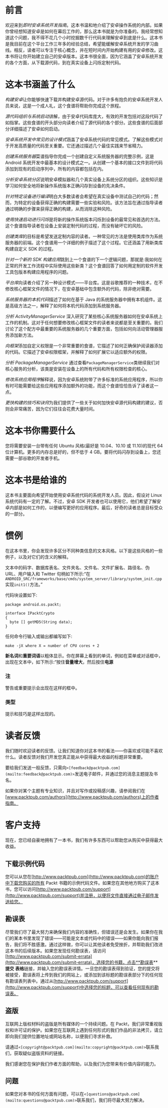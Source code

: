 # 前言

欢迎来到*即时安卓系统开发指南*。这本书温和地介绍了安卓操作系统的内部。如果你曾经想知道安卓是如何在幕后工作的，那么这本书就是为你准备的。我经常想知道这个问题，我不得不花几个小时挖掘数千行代码来理解安卓到底是什么。这本书是我目前在这个平台工作三年多的经验总结，希望能缓解安卓系统开发的学习曲线。相反，读者可以专注于核心概念，并在短时间内开始构建有用的安卓修改。这本书将让你开始建立自己的安卓版本。这本书很全面，因为它涵盖了安卓系统开发的各个方面，从下载源代码，到在真实设备上闪烁定制代码。

# 这本书涵盖了什么

*构建安卓*让你能够快速下载并构建安卓源代码。对于许多有抱负的安卓系统开发人员来说，这是一个成人礼，这个食谱将帮助你完成这个旅程。

*源代码组织与系统启动*讲解，由于安卓代码库庞大，有效的开发包括对这段代码了如指掌。这些食谱的开头部分向读者介绍了源代码的各个部分。这些食谱的后面部分详细描述了安卓如何启动。

*安卓系统开发中常见的设计模式*涵盖了安卓系统代码的常见模式。了解这些模式对于开发高质量的代码至关重要。它还通过描述几个最佳实践来节省精力。

*创建系统服务器*菜谱指导你完成一个创建自定义系统服务器的完整示例，这是 Android 系统开发中最基本的设计模式之一。从创建一个基本的接口文件到将代码添加到现有的启动序列中，所有的内容都包括在内。

*分析安卓系统分区*说明安卓模拟器和几个真实设备上系统分区的组织。这些知识是学习如何安全地将新操作系统版本正确闪存到设备的先决条件。

*针对特定设备进行编译*明白大多数读者会希望在真实设备中测试自己的代码；然而，为特定的设备获得正确的构建需要一些实验和风险。该方法旨在通过指导读者通过明确的步骤来获得正确的构建，从而消除这种风险。

*使用快速启动进行闪烁*是将新的操作系统版本闪烁到设备的最常见和首选的方法。这个食谱指导读者在设备上安装定制代码的过程，而没有破坏它的风险。

*创建类库*的目标是希望发送定制内容的读者。一种常见的方法是使用类库作为系统服务器的前端。这个食谱用一个详细的例子描述了这个过程。它还涵盖了用新类库构建自定义 SDK 的过程。

*针对一个新的 SDK 构建应用*跳到上一个食谱的下一个逻辑问题，那就是:我如何在正常的开发工作流程中实际使用这些新类？这个食谱回答了如何用定制的软件开发工具包版本构建应用程序的问题。

*平台库*向读者介绍了另一种设计模式——平台库。这是谷歌推荐的一种技术，在不修改核心框架文件的情况下，在安卓基础中包含额外的代码，除非绝对需要。

*系统服务器的本机代码*描述了如何在基于 Java 的系统服务器中拥有本机组件。这是高级方法之一，解释了如何将本机代码添加到系统服务器。

*分析 ActivityManagerService* 深入研究了某些核心系统服务器如何在安卓系统上工作的机制。这对于任何想要修改核心框架文件的读者来说都是至关重要的。我们讨论了这个配方中最重要的系统服务器的几个重要方面，包括如何向活动管理器服务添加新方法。

*向框架*添加自定义权限是一个非常重要的食谱，它描述了如何正确保护阅读器添加的代码。它描述了安卓权限框架，并解释了如何扩展它以适应额外的权限。

*分析 PackageManagerService* 通过查看`PackageManagerService`类继续我们对核心服务的分析，该类是安装在设备上的所有代码和所有权限检查的核心。

*修改系统应用程序*解释说，因为安卓系统附带了许多标准的系统应用程序，所以你有时可能需要给这些应用程序添加额外的功能，而这个食谱恰恰告诉了读者这一点。

*更快构建的技巧和诀窍*为我们提供了一些关于如何加快安卓源代码构建的建议，否则会非常痛苦，因为它们往往会花费大量时间。

# 这本书你需要什么

您将需要安装一台带有任何 Ubuntu 风格(最好是 10.04、10.10 或 11.10)的现代 64 位计算机。更多的内存总是好的，但不低于 4 GB。要将代码闪存到设备上，您还需要一部谷歌的开发者手机。

# 这本书是给谁的

这本书主要面向希望开始使用安卓系统代码的系统开发人员。因此，假设对 Linux 系统代码有一定的了解。不过，安卓 SDK 开发者也可以使用它，他们希望了解安卓内部是如何工作的，以便编写更好的应用程序。最后，好奇的读者总是目标受众的一部分。

# 惯例

在这本书里，你会发现许多区分不同种类信息的文本风格。以下是这些风格的一些例子，以及对它们的含义的解释。

文本中的码字、数据库表名、文件夹名、文件名、文件扩展名、路径名、伪 URL、用户输入和 Twitter 句柄如下所示:“在`ANDROID_SRC/frameworks/base/cmds/system_server/library/system_init.cpp`实现`init1()`方法。”

代码块设置如下:

```
package android.os.packt; 

interface IPacktCrypto 
{ 
  byte [] getMD5(String data); 
}
```

任何命令行输入或输出都编写如下:

```
make -jX where X = number of CPU cores + 2

```

**新名词**和**重要词语**以粗体显示。你在屏幕上看到的单词，例如在菜单或对话框中，出现在文本中，如下所示:“按住**音量增大**，然后按住**电源**

### 注

警告或重要提示会出现在这样的框中。

### 类型

提示和技巧是这样出现的。

# 读者反馈

我们随时欢迎读者的反馈。让我们知道你对这本书的看法——你喜欢或可能不喜欢什么。读者反馈对我们开发您真正能从中获得最大收益的标题非常重要。

要给我们发送一般反馈，只需向`<[feedback@packtpub.com](mailto:feedback@packtpub.com)>`发送电子邮件，并通过您的消息主题提及书名。

如果你对某个主题有专业知识，并且对写作或投稿感兴趣，请参阅我们在[www.packtpub.com/authors](http://www.packtpub.com/authors)上的作者指南。

# 客户支持

现在，您已经自豪地拥有了一本书，我们有许多东西可以帮助您从购买中获得最大收益。

## 下载示例代码

您可以从您在[http://www.packtpub.com](http://www.packtpub.com)的账户中下载您购买的所有 Packt 书籍的示例代码文件。如果您在其他地方购买了这本书，您可以访问[http://www.packtpub.com/support](http://www.packtpub.com/support)并注册，以便将文件直接通过电子邮件发送给您。

## 勘误表

尽管我们尽了最大努力来确保我们内容的准确性，但错误还是会发生。如果你在我们的某本书里发现了错误——可能是文本或代码中的错误——如果你能向我们报告，我们将不胜感激。通过这样做，你可以让其他读者免受挫折，并帮助我们改进这本书的后续版本。如果您发现任何勘误表，请访问[http://www.packtpub.com/submit-errata](http://www.packtpub.com/submit-errata)，选择您的书籍，点击**勘误表** **提交** **表格**链接，并输入您的勘误表详情。一旦您的勘误表得到验证，您的提交将被接受，勘误表将上传到我们的网站上，或添加到该标题的勘误表部分下的任何现有勘误表列表中。通过从[http://www.packtpub.com/support](http://www.packtpub.com/support)中选择您的标题，可以查看任何现有的勘误表。

## 盗版

互联网上版权材料的盗版是所有媒体的一个持续问题。在 Packt，我们非常重视版权和许可证的保护。如果您在互联网上遇到任何形式的我们作品的非法拷贝，请立即向我们提供位置地址或网站名称，以便我们寻求补救。

请通过`<[copyright@packtpub.com](mailto:copyright@packtpub.com)>`联系我们，获取疑似盗版资料的链接。

我们感谢您在保护我们作者方面的帮助，以及我们为您带来有价值内容的能力。

## 问题

如果您对本书的任何方面有问题，可以在`<[questions@packtpub.com](mailto:questions@packtpub.com)>`联系我们，我们将尽最大努力解决。